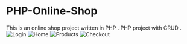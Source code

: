 # PHP-Online-Shop
This is an online shop project written in PHP .
PHP project with CRUD .
![Login](https://github.com/iqie00/PHP-Online-Shop/blob/main/Project/1.png)
![Home](https://github.com/iqie00/PHP-Online-Shop/blob/main/Project/2.png)
![Products](https://github.com/iqie00/PHP-Online-Shop/blob/main/Project/3.png)
![Checkout](https://github.com/iqie00/PHP-Online-Shop/blob/main/Project/4.png)
